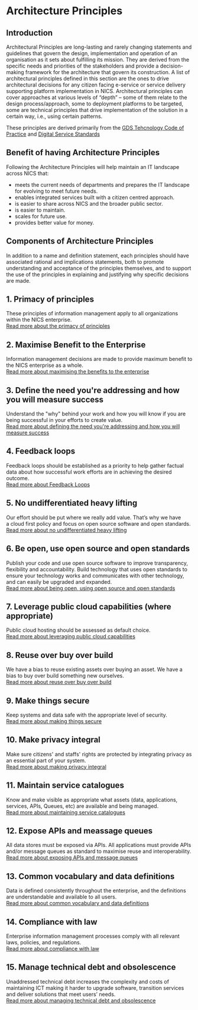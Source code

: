 # Architecture Principles

## Introduction
Architectural Principles are long-lasting and rarely changing statements and guidelines that govern the design, implementation and operation of an organisation as it sets about fulfilling its mission. They are derived from the specific needs and priorities of the stakeholders and provide a decision-making framework for the architecture that govern its construction. A list of architectural principles defined in this section are the ones to drive architectural decisions for any citizen facing e-service or service delivery supporting platform implementation in NICS. Architectural principles can cover approaches at various levels of “depth” – some of them relate to the design process/approach, some to deployment platforms to be targeted, some are technical principles that drive implementation of the solution in a certain way, i.e., using certain patterns.

These principles are derived primarily from the [GDS Tehcnology Code of Practice](https://www.gov.uk/government/publications/technology-code-of-practice/technology-code-of-practice) and [Digital Service Standards](https://www.gov.uk/service-manual/service-standard)

## Benefit of having Architecture Principles
Following the Architecture Principles will help maintain an IT landscape across NICS that:
- meets the current needs of departments and prepares the IT landscape for evolving to meet future needs.
- enables integrated services built with a citizen centred approach.
- is easier to share across NICS and the broader public sector.
- is easier to maintain.
- scales for future use.
- provides better value for money.

## Components of Architecture Principles
In addition to a name and definition statement, each principles should have associated rational and implications statements, both to promote understanding and acceptance of the principles themselves, and to support the use of the principles in explaining and justifying why specific decisions are made.

## 1. Primacy of principles
  These principles of information management apply to all organizations within the NICS enterprise.  
  [Read more about the primacy of principles](./architecture-principles/primacy-of-principles.md)

## 2. Maximise Benefit to the Enterprise
  Information management decisions are made to provide maximum benefit to the NICS enterprise as a whole.  
[Read more about maximising the benefits to the enterprise](./architecture-principles/maximise-benefits-to-the-enterprise.md)

## 3. Define the need you're addressing and how you will measure success
  Understand the "why" behind your work and how you will know if you are being successful in your efforts to create value.  
  [Read more about defining the need you're addressing and how you will measure success](./architecture-principles/define-the-need-youre-addressing-and-how-you-will-measure-success.md)

## 4. Feedback loops
  Feedback loops should be established as a priority to help gather factual data about how successful work efforts are in achieving the desired outcome.  
[Read more about Feedback Loops](./architecture-principles/feedback-loops.md)

## 5. No undifferentiated heavy lifting
  Our effort should be put where we really add value. That’s why we have a cloud first policy and focus on open source software and open standards.  
[Read more about no undifferentiated heavy lifting](./architecture-principles/no-undifferentiated-heavy-lifting.md)

## 6. Be open, use open source and open standards
  Publish your code and use open source software to improve transparency, flexibility and accountability.  Build technology that uses open standards to ensure your technology works and communicates with other technology, and can easily be upgraded and expanded.  
[Read more about being open, using open source and open standards](./architecture-principles/be-open-use-open-source-and-open-standards.md)

## 7. Leverage public cloud capabilities (where appropriate)  
  Public cloud hosting should be assessed as default choice.  
[Read more about leveraging public cloud capabilities](./architecture-principles/leverage-public-cloud-capabilities.md)

## 8. Reuse over buy over build
We have a bias to reuse existing assets over buying an asset.  We have a bias to buy over build something new ourselves.  
[Read more about reuse over buy over build](./architecture-principles/reuse-over-buy-over-build.md)

## 9. Make things secure
Keep systems and data safe with the appropriate level of security.  
[Read more about making things secure](./architecture-principles/make-things-secure.md)

## 10. Make privacy integral
Make sure citizens' and staffs' rights are protected by integrating privacy as an essential part of your system.    
[Read more about making privacy integral](./architecture-principles/make-privacy-integral.md)

## 11. Maintain service catalogues
Know and make visible as appropriate what assets (data, applications, services, APIs, Queues, etc) are available and being managed.  
[Read more about maintaining service catalogues](./architecture-principles/maintain-service-catalogues.md)

## 12.  Expose APIs and meassage queues
All data stores must be exposed via APIs.  All applications must provide APIs and/or message queues as standard to maximise reuse and interoperability.  
[Read more about exposing APIs and message queues](./architecture-principles/expose-apis-and-message-queues.md)

## 13. Common vocabulary and data definitions
Data is defined consistently throughout the enterprise, and the definitions are understandable and available to all users.  
[Read more about common vocabulary and data definitions](./architecture-principles/common-vocabulary-and-data-definitions.md)

## 14. Compliance with law
Enterprise information management processes comply with all relevant laws, policies, and regulations.  
[Read more about compliance with law](./architecture-principles/compliance-with-law.md)

## 15. Manage technical debt and obsolescence
Unaddressed technical debt increases the complexity and costs of maintaining ICT making it harder to upgrade software, transition services and deliver solutions that meet users’ needs.  
[Read more about managing technical debt and obsolescence](./architecture-principles/manage-technical-debt-and-obsolescence.md)


